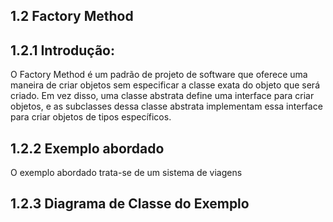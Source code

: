 
## 1.2 Factory Method

## 1.2.1 Introdução:

 O Factory Method é um padrão de projeto de software que oferece uma maneira de criar objetos sem especificar a classe exata do objeto que será criado. Em vez disso, uma classe abstrata define uma interface para criar objetos, e as subclasses dessa classe abstrata implementam essa interface para criar objetos de tipos específicos.

 ## 1.2.2 Exemplo abordado
O exemplo abordado trata-se de um sistema de viagens

 ## 1.2.3 Diagrama de Classe do Exemplo


